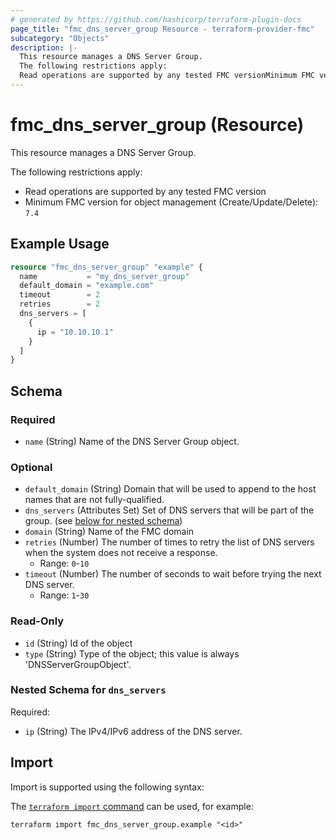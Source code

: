 ```yaml
---
# generated by https://github.com/hashicorp/terraform-plugin-docs
page_title: "fmc_dns_server_group Resource - terraform-provider-fmc"
subcategory: "Objects"
description: |-
  This resource manages a DNS Server Group.
  The following restrictions apply:
  Read operations are supported by any tested FMC versionMinimum FMC version for object management (Create/Update/Delete): 7.4
---
```


# fmc_dns_server_group (Resource)

This resource manages a DNS Server Group.

The following restrictions apply:
  - Read operations are supported by any tested FMC version
  - Minimum FMC version for object management (Create/Update/Delete): `7.4`

## Example Usage

```terraform
resource "fmc_dns_server_group" "example" {
  name           = "my_dns_server_group"
  default_domain = "example.com"
  timeout        = 2
  retries        = 2
  dns_servers = [
    {
      ip = "10.10.10.1"
    }
  ]
}
```

<!-- schema generated by tfplugindocs -->
## Schema

### Required

- `name` (String) Name of the DNS Server Group object.

### Optional

- `default_domain` (String) Domain that will be used to append to the host names that are not fully-qualified.
- `dns_servers` (Attributes Set) Set of DNS servers that will be part of the group. (see [below for nested schema](#nestedatt--dns_servers))
- `domain` (String) Name of the FMC domain
- `retries` (Number) The number of times to retry the list of DNS servers when the system does not receive a response.
  - Range: `0`-`10`
- `timeout` (Number) The number of seconds to wait before trying the next DNS server.
  - Range: `1`-`30`

### Read-Only

- `id` (String) Id of the object
- `type` (String) Type of the object; this value is always 'DNSServerGroupObject'.

<a id="nestedatt--dns_servers"></a>
### Nested Schema for `dns_servers`

Required:

- `ip` (String) The IPv4/IPv6 address of the DNS server.

## Import

Import is supported using the following syntax:

The [`terraform import` command](https://developer.hashicorp.com/terraform/cli/commands/import) can be used, for example:

```shell
terraform import fmc_dns_server_group.example "<id>"
```
